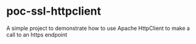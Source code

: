 # poc-ssl-httpclient
A simple project to demonstrate how to use Apache HttpClient to make a call to an https endpoint

